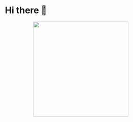 # &nbsp; Hi there 👋

<div id="header" align="center">
  <img src="https://media.giphy.com/media/tMdyKBra7ntdqSbOV8/giphy.gif" width="300"/>
</div>






<!--
**AnnaGonos/AnnaGonos** is a ✨ _special_ ✨ repository because its `README.md` (this file) appears on your GitHub profile.

Here are some ideas to get you started:

- 🔭 I’m currently working on ...
- 🌱 I’m currently learning ...
- 👯 I’m looking to collaborate on ...
- 🤔 I’m looking for help with ...
- 💬 Ask me about ...
- 📫 How to reach me: ...
- 😄 Pronouns: ...
- ⚡ Fun fact: ...
-->
